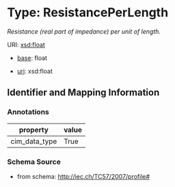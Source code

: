 # Type: ResistancePerLength




_Resistance (real part of impedance) per unit of length._



URI: [xsd:float](http://www.w3.org/2001/XMLSchema#float)

* [base](https://w3id.org/linkml/base): float

* [uri](https://w3id.org/linkml/uri): xsd:float









## Identifier and Mapping Information





### Annotations

| property | value |
| --- | --- |
| cim_data_type | True || uri | cim:ResistancePerLength |



### Schema Source


* from schema: http://iec.ch/TC57/2007/profile#



